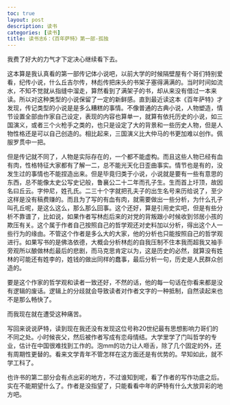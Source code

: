 ```yaml
---
toc: true
layout: post
description: 读书
categories: [读书]
title: 读书志6：《百年萨特》第一部-孤独
---
```


我费了好大的力气才下定决心继续看下去。

这本算是我认真看的第一部传记体小说吧，以前大学的时候隔壁屋有个哥们特别爱看，纪传小说，什么丘吉尔传，林彪传把床头的书架子塞得满满的。当时时间如流水，不知不觉就从指缝中溜走，算然看到了满架子的书，却从来没有借过一本来读。所以对这种类型的小说保留了一定的新鲜感。直到最近读这本《百年萨特》才发现，传记类型的小说是是多么糟糕的事情。不像普通的古典小说，人物塑造，情节设置全部由作家自己设定，表现的内容也算单一，就算有依托历史的小说，如三国演义，或者三个火枪手之类的，也只是设定了大的背景和一些历史人物，但是人物性格还是可以自己创造的。相比起来，三国演义比大仲马的书更加难以创作。佩服罗贯中一把。

但是传记就不同了，人物是实际存在的，一个都不能虚构。而且这些人物已经有血有肉，性格特征大家都有了解一二，总不能光天化日歪曲事实。情节也是有的，没发生过的事情也不能捏造出来。但是毕竟归类于小说，小说就是要有一些有意思的东西，总不能像太史公写史记般，鲁襄公二十二年而孔子生。生而首上圩顶，故因名曰丘云。字仲尼，姓孔氏。二三十个字就把孔夫子的出生名号来历给说了，至少这样是没有稿费赚的。而且为了写的有血有肉，就需要做出一些分析，为什么孔子叫孔丘呢，是这么这么，那么那么回事。这个还好，算是引用史实吧，但是有些分析不靠谱了，比如说，如果作者写林彪后来的对党的背叛跟小时候收到邻居小孩的欺压有关。这个属于作者自己按照自己的哲学观还对史料加以分析，得出这个人一些行为的缘由。不管这个作者是多么大的大家，他的分析也只能按照自己的哲学观进行。如果写书的是佛洛依德，大概会分析林彪的自我压制不住本我而超我又袖手旁观所以酿做林彪最后的悲剧，而马克思肯定以为，这是历史的必然，就算没有姓林的可能还有姓李的，姓钱的做出同样的蠢事，最后分析一句，历史是人民群众创造的。

要是这个作家的哲学观和读者一致还好，不然的话，他的每一句话在你看来都是没有逻辑的废话。逻辑上的分歧就会导致读者对作者文字的一种抵制，自然读起来也不是那么畅快了。

而我现在就在遭受这种痛苦。

写回来说说萨特，读到现在我还没有发现这位号称20世纪最有思想影响力哥们的不同之处。小时候丧父，然后被作者写成有恋母情结。大学里学了门叫哲学的专业，估计在中国很难找到工作的。泡mm的功力让人咂舌，除了几个固定的外，还有周期性更替的。看来文学青年不管怎样在这方面还是有优势的。早知如此，就不学工科了。

也许书的第二部分会有点出彩的地方，不过谁知到呢，看了作者的写作功底之后。实在不能期望什么了。作者是没指望了，只能看看中年的萨特有什么大放异彩的地方吧。